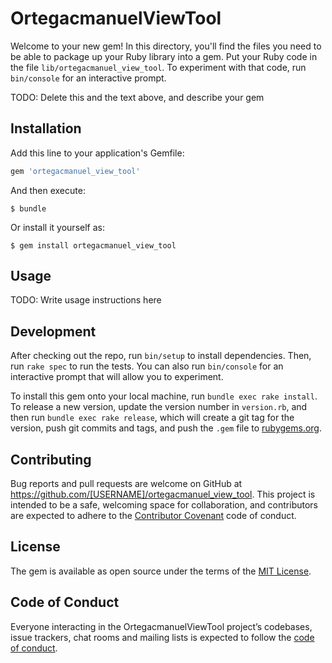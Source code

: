 # OrtegacmanuelViewTool

Welcome to your new gem! In this directory, you'll find the files you need to be able to package up your Ruby library into a gem. Put your Ruby code in the file `lib/ortegacmanuel_view_tool`. To experiment with that code, run `bin/console` for an interactive prompt.

TODO: Delete this and the text above, and describe your gem

## Installation

Add this line to your application's Gemfile:

```ruby
gem 'ortegacmanuel_view_tool'
```

And then execute:

    $ bundle

Or install it yourself as:

    $ gem install ortegacmanuel_view_tool

## Usage

TODO: Write usage instructions here

## Development

After checking out the repo, run `bin/setup` to install dependencies. Then, run `rake spec` to run the tests. You can also run `bin/console` for an interactive prompt that will allow you to experiment.

To install this gem onto your local machine, run `bundle exec rake install`. To release a new version, update the version number in `version.rb`, and then run `bundle exec rake release`, which will create a git tag for the version, push git commits and tags, and push the `.gem` file to [rubygems.org](https://rubygems.org).

## Contributing

Bug reports and pull requests are welcome on GitHub at https://github.com/[USERNAME]/ortegacmanuel_view_tool. This project is intended to be a safe, welcoming space for collaboration, and contributors are expected to adhere to the [Contributor Covenant](http://contributor-covenant.org) code of conduct.

## License

The gem is available as open source under the terms of the [MIT License](http://opensource.org/licenses/MIT).

## Code of Conduct

Everyone interacting in the OrtegacmanuelViewTool project’s codebases, issue trackers, chat rooms and mailing lists is expected to follow the [code of conduct](https://github.com/[USERNAME]/ortegacmanuel_view_tool/blob/master/CODE_OF_CONDUCT.md).
